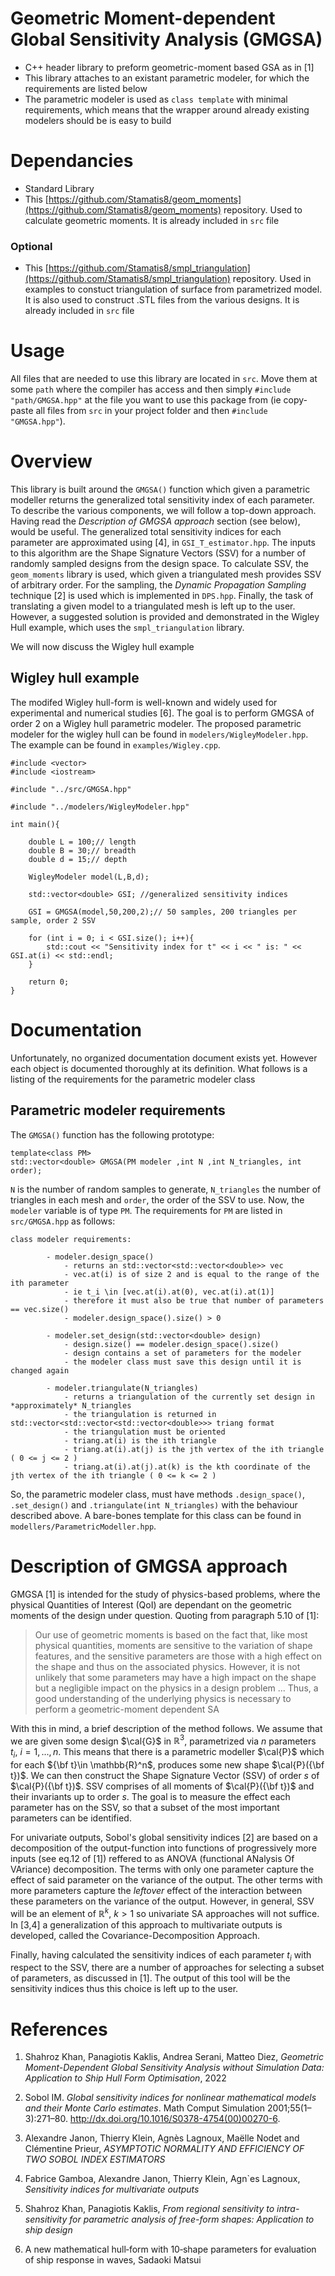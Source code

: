 # Geometric Moment-dependent Global Sensitivity Analysis (GMGSA)

- C++ header library to preform geometric-moment based GSA as in [1]
- This library attaches to an existant parametric modeler, for which the requirements are listed below
- The parametric modeler is used as `class template` with minimal requirements, which means that the wrapper around already existing modelers should be is easy to build

# Dependancies

- Standard Library
- This [https://github.com/Stamatis8/geom_moments](https://github.com/Stamatis8/geom_moments) repository. Used to calculate geometric moments. It is already included in `src` file

### Optional

- This [https://github.com/Stamatis8/smpl_triangulation](https://github.com/Stamatis8/smpl_triangulation) repository. Used in examples to constuct triangulation of surface from parametrized model. It is also used to construct .STL files from the various designs. It is already included in `src` file

# Usage

All files that are needed to use this library are located in `src`. Move them at some `path` where the compiler has access and then simply `#include "path/GMGSA.hpp"` at the file you want to use this package from (ie copy-paste all files from `src` in your project folder and then `#include "GMGSA.hpp"`).

# Overview

This library is built around the `GMGSA()` function which given a parametric modeller returns the generalized total sensitivity index of each parameter. To describe the various components, we will follow a top-down approach. Having read the *Description of GMGSA approach* section (see below), would be useful. The generalized total sensitivity indices for each parameter are approximated using [4], in `GSI_T_estimator.hpp`. The inputs to this algorithm are the Shape Signature Vectors (SSV) for a number of randomly sampled designs from the design space. To calculate SSV, the `geom_moments` library is used, which given a triangulated mesh provides SSV of arbitrary order. For the sampling, the _Dynamic Propagation Sampling_ technique [2] is used which is implemented in `DPS.hpp`. Finally, the task of translating a given model to a triangulated mesh is left up to the user. However, a suggested solution is provided and demonstrated in the Wigley Hull example, which uses the `smpl_triangulation` library. 

We will now discuss the Wigley hull example

## Wigley hull example

The modifed Wigley hull-form is well-known and widely used for experimental and numerical studies [6]. The goal is to perform GMGSA of order 2 on a Wigley hull parametric modeler. The proposed parametric modeler for the wigley hull can be found in `modelers/WigleyModeler.hpp`. The example can be found in `examples/Wigley.cpp`.

	#include <vector>
	#include <iostream>
	
	#include "../src/GMGSA.hpp"
	
	#include "../modelers/WigleyModeler.hpp"
	
	int main(){
	
		double L = 100;// length
		double B = 30;// breadth
		double d = 15;// depth
	
		WigleyModeler model(L,B,d);
		
		std::vector<double> GSI; //generalized sensitivity indices
		
		GSI = GMGSA(model,50,200,2);// 50 samples, 200 triangles per sample, order 2 SSV
		
		for (int i = 0; i < GSI.size(); i++){	
			std::cout << "Sensitivity index for t" << i << " is: " << GSI.at(i) << std::endl;
		}
	
		return 0;
	}

# Documentation

Unfortunately, no organized documentation document exists yet. However each object is documented thoroughly at its definition. What follows is a listing of the requirements for the parametric modeler class

## Parametric modeler requirements

The `GMGSA()` function has the following prototype:

	template<class PM>
	std::vector<double> GMGSA(PM modeler ,int N ,int N_triangles, int order);
	
`N` is the number of random samples to generate, `N_triangles` the number of triangles in each mesh and `order`, the order of the SSV to use. Now, the `modeler` variable is of type `PM`. The requirements for `PM` are listed in `src/GMGSA.hpp` as follows:
	
	class modeler requirements:
		
			- modeler.design_space()
				- returns an std::vector<std::vector<double>> vec
				- vec.at(i) is of size 2 and is equal to the range of the ith parameter
				- ie t_i \in [vec.at(i).at(0), vec.at(i).at(1)]
				- therefore it must also be true that number of parameters == vec.size()
				- modeler.design_space().size() > 0
			
			- modeler.set_design(std::vector<double> design)
				- design.size() == modeler.design_space().size()
				- design contains a set of parameters for the modeler
				- the modeler class must save this design until it is changed again
				
			- modeler.triangulate(N_triangles)
				- returns a triangulation of the currently set design in *approximately* N_triangles
				- the triangulation is returned in std::vector<std::vector<std::vector<double>>> triang format
				- the triangulation must be oriented
				- triang.at(i) is the ith triangle
				- triang.at(i).at(j) is the jth vertex of the ith triangle ( 0 <= j <= 2 )
				- triang.at(i).at(j).at(k) is the kth coordinate of the jth vertex of the ith triangle ( 0 <= k <= 2 )

So, the parametric modeler class, must have methods `.design_space()`, `.set_design()` and `.triangulate(int N_triangles)` with the behaviour described above. A bare-bones template for this class can be found in `modellers/ParametricModeller.hpp`.

# Description of GMGSA approach

GMGSA [1] is intended for the study of physics-based problems, where the physical Quantities of Interest (QoI) are dependant on the geometric moments of the design under question. Quoting from paragraph 5.10 of [1]:

>Our use of geometric moments is based on the fact that, like most physical quantities, moments are sensitive to the variation of shape features, and the sensitive parameters are those with a high effect on the shape and thus on the associated physics. However, it is not unlikely that some parameters may have a high impact on the shape but a negligible impact on the physics in a design problem ... 
Thus, a good understanding of the underlying physics is necessary to perform a geometric-moment dependent SA

With this in mind, a brief description of the method follows. We assume that we are given some design $\cal{G}$ in $\mathbb{R}^3$, parametrized via $n$ parameters $t_i,\ i=1,...,n$. This means that there is a parametric modeller $\cal{P}$ which for each ${\bf t}\in \mathbb{R}^n$, produces some new shape $\cal{P}({\bf t})$. We can then construct the Shape Signature Vector (SSV) of order $s$ of $\cal{P}({\bf t})$. SSV comprises of all moments of $\cal{P}({\bf t})$ and their invariants up to order $s$. The goal is to measure the effect each parameter has on the SSV, so that a subset of the most important parameters can be identified.

For univariate outputs, Sobol's global sensitivity indices [2] are based on a decomposition of the output-function into functions of progressively more inputs (see eq.12 of [1]) reffered to as ANOVA (functional ANalysis Of VAriance) decomposition. The terms with only one parameter capture the effect of said parameter on the variance of the output. The other terms with more parameters capture the *leftover* effect of the interaction between these parameters on the variance of the output. However, in general, SSV will be an element of $\mathbb{R}^k$, $k>1$ so univariate SA approaches will not suffice. In [3,4] a generalization of this approach to multivariate outputs is developed, called the Covariance-Decomposition Approach.

Finally, having calculated the sensitivity indices of each parameter $t_i$ with respect to the SSV, there are a number of approaches for selecting a subset of parameters, as discussed in [1]. The output of this tool will be the sensitivity indices thus this choice is left up to the user.


# References

1. Shahroz Khan, Panagiotis Kaklis, Andrea Serani, Matteo Diez, _Geometric Moment-Dependent Global Sensitivity Analysis without Simulation Data: Application to Ship Hull Form Optimisation_, 2022

2. Sobol IM. _Global sensitivity indices for nonlinear mathematical models and their Monte Carlo estimates_. Math Comput Simulation 2001;55(1–3):271–80. http://dx.doi.org/10.1016/S0378-4754(00)00270-6.

3. Alexandre Janon, Thierry Klein, Agnès Lagnoux, Maëlle Nodet and Clémentine Prieur, _ASYMPTOTIC NORMALITY AND EFFICIENCY OF TWO SOBOL INDEX ESTIMATORS_

4. Fabrice Gamboa, Alexandre Janon, Thierry Klein, Agn`es Lagnoux, _Sensitivity indices for multivariate outputs_

5. Shahroz Khan, Panagiotis Kaklis, _From regional sensitivity to intra-sensitivity for parametric analysis of free-form shapes: Application to ship design_

6. A new mathematical hull‑form with 10‑shape parameters for evaluation of ship response in waves, Sadaoki Matsui
